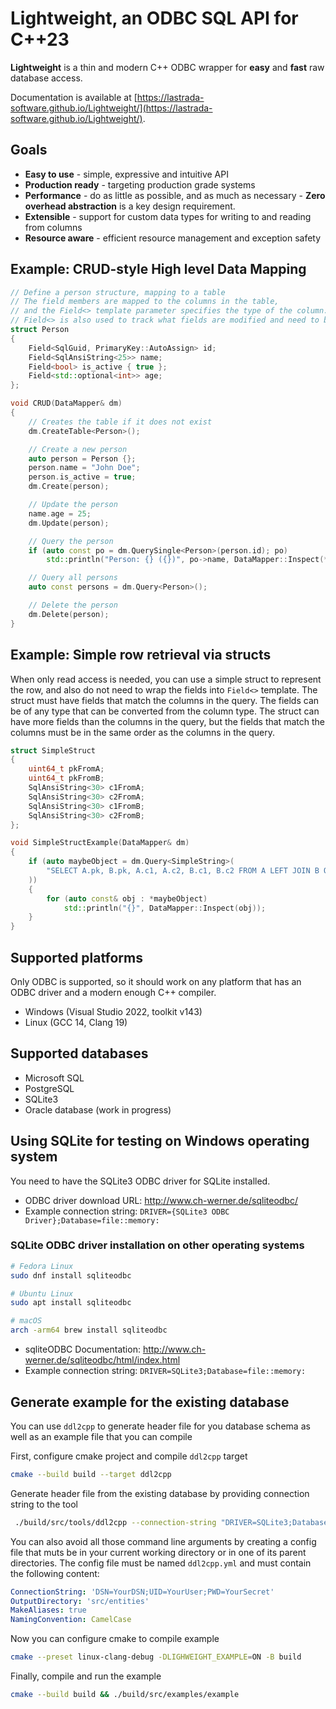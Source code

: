 # Lightweight, an ODBC SQL API for C++23

**Lightweight** is a thin and modern C++ ODBC wrapper for **easy** and **fast** raw database access.

Documentation is available at [https://lastrada-software.github.io/Lightweight/](https://lastrada-software.github.io/Lightweight/).

## Goals

- **Easy to use** - simple, expressive and intuitive API
- **Production ready** - targeting production grade systems
- **Performance** - do as little as possible, and as much as necessary - **Zero overhead abstraction** is a key design requirement.
- **Extensible** - support for custom data types for writing to and reading from columns
- **Resource aware** - efficient resource management and exception safety

## Example: CRUD-style High level Data Mapping

```cpp
// Define a person structure, mapping to a table
// The field members are mapped to the columns in the table,
// and the Field<> template parameter specifies the type of the column.
// Field<> is also used to track what fields are modified and need to be updated.
struct Person
{
    Field<SqlGuid, PrimaryKey::AutoAssign> id;
    Field<SqlAnsiString<25>> name;
    Field<bool> is_active { true };
    Field<std::optional<int>> age;
};

void CRUD(DataMapper& dm)
{
    // Creates the table if it does not exist
    dm.CreateTable<Person>();

    // Create a new person
    auto person = Person {};
    person.name = "John Doe";
    person.is_active = true;
    dm.Create(person);

    // Update the person
    name.age = 25;
    dm.Update(person);

    // Query the person
    if (auto const po = dm.QuerySingle<Person>(person.id); po)
        std::println("Person: {} ({})", po->name, DataMapper::Inspect(*po));

    // Query all persons
    auto const persons = dm.Query<Person>(); 

    // Delete the person
    dm.Delete(person);
}
```

## Example: Simple row retrieval via structs

When only read access is needed, you can use a simple struct to represent the row,
and also do not need to wrap the fields into `Field<>` template.
The struct must have fields that match the columns in the query. The fields can be of any type that can be converted from the column type. The struct can have more fields than the columns in the query, but the fields that match the columns must be in the same order as the columns in the query.

```cpp
struct SimpleStruct
{
    uint64_t pkFromA;
    uint64_t pkFromB;
    SqlAnsiString<30> c1FromA;
    SqlAnsiString<30> c2FromA;
    SqlAnsiString<30> c1FromB;
    SqlAnsiString<30> c2FromB;
};

void SimpleStructExample(DataMapper& dm)
{
    if (auto maybeObject = dm.Query<SimpleString>(
        "SELECT A.pk, B.pk, A.c1, A.c2, B.c1, B.c2 FROM A LEFT JOIN B ON A.pk = B.pk"); maybeObject)
    ))
    {
        for (auto const& obj : *maybeObject)
            std::println("{}", DataMapper::Inspect(obj));
    }
}
```

## Supported platforms

Only ODBC is supported, so it should work on any platform that has an ODBC driver and
a modern enough C++ compiler.

- Windows (Visual Studio 2022, toolkit v143)
- Linux (GCC 14, Clang 19)

## Supported databases

- Microsoft SQL
- PostgreSQL
- SQLite3
- Oracle database (work in progress)

## Using SQLite for testing on Windows operating system

You need to have the SQLite3 ODBC driver for SQLite installed.

- ODBC driver download URL: http://www.ch-werner.de/sqliteodbc/
- Example connection string: `DRIVER={SQLite3 ODBC Driver};Database=file::memory:`

### SQLite ODBC driver installation on other operating systems

```sh
# Fedora Linux
sudo dnf install sqliteodbc

# Ubuntu Linux
sudo apt install sqliteodbc

# macOS
arch -arm64 brew install sqliteodbc
```

- sqliteODBC Documentation: http://www.ch-werner.de/sqliteodbc/html/index.html
- Example connection string: `DRIVER=SQLite3;Database=file::memory:`


## Generate example for the existing database

You can use `ddl2cpp` to generate header file for you database schema as well as an example file that you can compile

First, configure cmake project and compile `ddl2cpp` target
``` sh
cmake --build build --target ddl2cpp 
```

Generate header file from the existing database by providing connection string to the tool 
``` sh
 ./build/src/tools/ddl2cpp --connection-string "DRIVER=SQLite3;Database=test.db" --make-aliases --naming-convention CamelCase  --output ./src/examples/example.hpp --generate-example
```

You can also avoid all those command line arguments by creating a config file that muts be in your
current working directory or in one of its parent directories.
The config file must be named `ddl2cpp.yml` and must contain the following content:

```yaml
ConnectionString: 'DSN=YourDSN;UID=YourUser;PWD=YourSecret'
OutputDirectory: 'src/entities'
MakeAliases: true
NamingConvention: CamelCase
```

Now you can configure cmake to compile example

``` sh
cmake --preset linux-clang-debug -DLIGHWEIGHT_EXAMPLE=ON -B build
```

Finally, compile and run the example

``` sh
cmake --build build && ./build/src/examples/example
```
